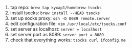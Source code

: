 1. tap repo: `brew tap kyxap1/homebrew-tsocks`
2. install tsocks: `brew install --HEAD tsocks` 
3. set up socks proxy: `ssh -D 8089 remote.server`
4. edit configuration file: `vim /usr/local/etc/tsocks.conf`
5. set server as localhost: `server = localhost`
6. set server port as 8089: `server_port = 8089`
7. check that everything works: `tsocks curl ifconfig.me`
